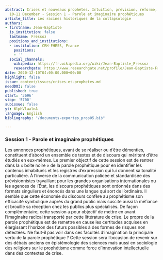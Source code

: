 ```yaml
---
abstract: Crises et nouveaux prophètes. Intuition, prévision, réforme, Paris IAS,
  10-11 December - Session 1 - Parole et imaginaire prophétiques
article_title: Les racines historiques de la collapsologie
authors:
- firstname: Jean-Baptiste
  is_institution: false
  lastname: Fressoz
  positions_and_institutions:
  - institution: CRH-EHESS, France
    positions:
    - ''
  social_channels:
    wikipedia: https://fr.wikipedia.org/wiki/Jean-Baptiste_Fressoz
    researchgate: https://www.researchgate.net/profile/Jean-Baptiste-Fressoz
date: 2020-12-10T04:00:00.000+00:00
highlight: false
issue: content/issues/crises-et-prophetes.md
needDOI: false
published: true
start: '3696'
stop: '5700'
subissue: false
yt: 6lphVlaalnA
language: English
bibliography: "/documents-exportes_prop05.bib"

---
```

### Session 1 - Parole et imaginaire prophétiques

Les annonces prophétiques, avant de se réaliser ou d’être démenties, constituent d’abord un ensemble de textes et de discours qui méritent d’être étudiés en eux-mêmes. Le premier objectif de cette session est de rentrer dans la « boîte noire » de la parole prophétique pour en identifier les contenus inhabituels et les registres d’expression qui lui donnent sa tonalité particulière. À l’inverse de la communication policée et standardisée des prévisionnistes travaillant pour les grandes organisations internationales ou les agences de l’État, les discours prophétiques sont ordonnés dans des formats singuliers et énoncés dans une langue qui sort de l’ordinaire. Il semble que cette économie du discours confère au prophétisme son efficacité symbolique auprès du grand public mais suscite aussi la méfiance et brouille sa réception chez les publics plus spécialisés. De façon complémentaire, cette session a pour objectif de mettre en avant l’imaginaire radical transporté par cette littérature de crise. Le propre de la parole prophétique est de remettre en cause les certitudes acquises en élargissant l’horizon des futurs possibles à des formes de risques non détectées. Ne faut-il pas voir dans ces facultés d’imagination la principale vertu de la parole prophétique ? Cette session sera l’occasion de revenir sur des débats anciens en épistémologie des sciences mais aussi en sociologie des religions sur le prophétisme comme force d’innovation intellectuelle dans des contextes de crise.

<Youtube yt="6lphVlaalnA" caption="Les racines historiques de la collapsologie" start="3696" stop="5700"></Youtube>